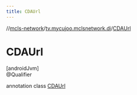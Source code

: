 ```yaml
---
title: CDAUrl
---
```

//[mcls-network](../../../index.html)/[tv.mycujoo.mclsnetwork.di](../index.html)/[CDAUrl](index.html)



# CDAUrl



[androidJvm]\
@Qualifier



annotation class [CDAUrl](index.html)


